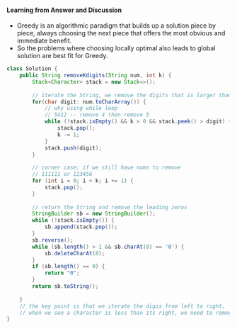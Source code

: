 #### Learning from Answer and Discussion

* Greedy is an algorithmic paradigm that builds up a solution piece by piece, always choosing the next piece that offers the most obvious and immediate benefit. 
* So the problems where choosing locally optimal also leads to global solution are best fit for Greedy.

```java
class Solution {
    public String removeKdigits(String num, int k) {
        Stack<Character> stack = new Stack<>();
        
        // iterate the String, we remove the digits that is larger than its next;
        for(char digit: num.toCharArray()) {
            // why using while loop
            // 5412 -- remove 4 then remove 5 
            while (!stack.isEmpty() && k > 0 && stack.peek() > digit) {
                stack.pop();
                k -= 1;
            }
            stack.push(digit);
        }
        
        // corner case: if we still have nums to remove
        // 111111 or 123456
        for (int i = 0; i < k; i += 1) {
            stack.pop();
        }
        
        // return the String and remove the leading zeros
        StringBuilder sb = new StringBuilder();
        while (!stack.isEmpty()) {
            sb.append(stack.pop());
        }
        sb.reverse();
        while (sb.length() > 1 && sb.charAt(0) == '0') {
            sb.deleteCharAt(0);
        }
        if (sb.length() == 0) {
            return "0";
        }
        return sb.toString();
        
    }
    // the key point is that we iterate the digis from left to right,
    // when we see a character is less than its right, we need to remove the right       // 3182 --we remove 3 rather than 8 (182 is smaller than 312) because the leftest have the greatest weight;
}
```

